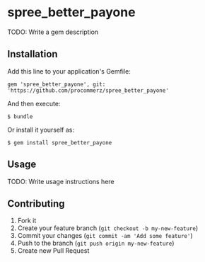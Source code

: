 # spree_better_payone

TODO: Write a gem description

## Installation

Add this line to your application's Gemfile:

    gem 'spree_better_payone', git: 'https://github.com/procommerz/spree_better_payone'

And then execute:

    $ bundle

Or install it yourself as:

    $ gem install spree_better_payone

## Usage

TODO: Write usage instructions here

## Contributing

1. Fork it
2. Create your feature branch (`git checkout -b my-new-feature`)
3. Commit your changes (`git commit -am 'Add some feature'`)
4. Push to the branch (`git push origin my-new-feature`)
5. Create new Pull Request
